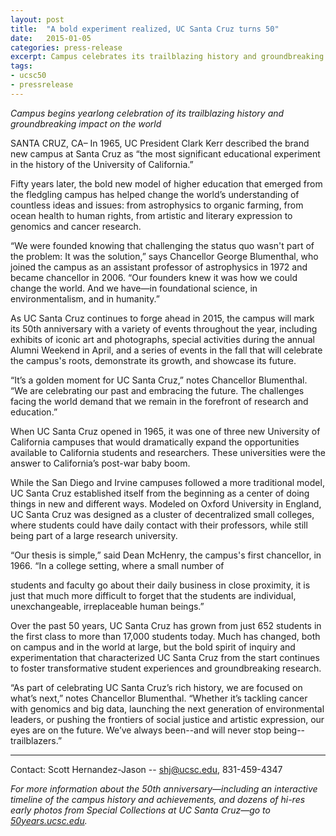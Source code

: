 ```yaml
---
layout: post
title:  "A bold experiment realized, UC Santa Cruz turns 50"
date:   2015-01-05
categories: press-release
excerpt: Campus celebrates its trailblazing history and groundbreaking impact on the world 
tags: 
- ucsc50
- pressrelease
---
```


*Campus begins yearlong celebration of its trailblazing history and groundbreaking impact on the world*

SANTA CRUZ, CA– In 1965, UC President Clark Kerr described the brand new campus at Santa Cruz as “the most significant educational experiment in the history of the University of California.”
 
Fifty years later, the bold new model of higher education that emerged from the fledgling campus has helped change the world’s understanding of countless ideas and issues: from astrophysics to organic farming, from ocean health to human rights, from artistic and literary expression to genomics and cancer research. 
 
“We were founded knowing that challenging the status quo wasn't part of the problem: It was the solution,” says Chancellor George Blumenthal, who joined the campus as an assistant professor of astrophysics in 1972 and became chancellor in 2006. “Our founders knew it was how we could change the world. And we have—in foundational science, in environmentalism, and in humanity.”
 
As UC Santa Cruz continues to forge ahead in 2015, the campus will mark its 50th anniversary with a variety of events throughout the year, including exhibits of iconic art and photographs, special activities during the annual Alumni Weekend in April, and a series of events in the fall that will celebrate the campus's roots, demonstrate its growth, and showcase its future.
 
“It’s a golden moment for UC Santa Cruz,” notes Chancellor Blumenthal.  “We are celebrating our past and embracing the future. The challenges facing the world demand that we remain in the forefront of research and education.”
 
When UC Santa Cruz opened in 1965, it was one of three new University of California campuses that would dramatically expand the opportunities available to California students and researchers. These universities were the answer to California’s post-war baby boom. 
 
While the San Diego and Irvine campuses followed a more traditional model, UC Santa Cruz established itself from the beginning as a center of doing things in new and different ways. Modeled on Oxford University in England, UC Santa Cruz was designed as a cluster of decentralized small colleges, where students could have daily contact with their professors, while still being part of a large research university.
 
 
“Our thesis is simple,” said Dean McHenry, the campus's first chancellor, in 1966. “In a college setting, where a small number of
 
students and faculty go about their daily business in close proximity, it is just that much more difficult to forget that the students are individual, unexchangeable, irreplaceable human beings.”
 
Over the past 50 years, UC Santa Cruz has grown from just 652 students in the first class to more than 17,000 students today. Much has changed, both on campus and in the world at large, but the bold spirit of inquiry and experimentation that characterized UC Santa Cruz from the start continues to foster transformative student experiences and groundbreaking research.
 
“As part of celebrating UC Santa Cruz’s rich history, we are focused on what’s next,” notes Chancellor Blumenthal. “Whether it’s tackling cancer with genomics and big data, launching the next generation of environmental leaders, or pushing the frontiers of social justice and artistic expression, our eyes are on the future. We’ve always been--and will never stop being--trailblazers.”

***

Contact: Scott Hernandez-Jason -- [shj@ucsc.edu](mailto:shj@ucsc.edu), 831-459-4347 

*For more information about the 50th anniversary—including an interactive timeline of the campus history and achievements, and dozens of hi-res early photos from Special Collections at UC Santa Cruz—go to [50years.ucsc.edu](http://50years.ucsc.edu).*